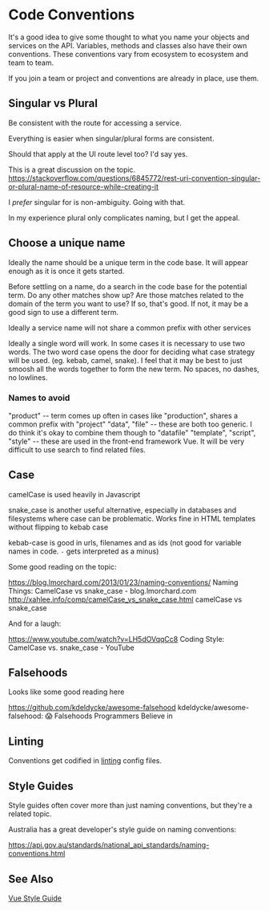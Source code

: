 # Code Conventions

It's a good idea to give some thought to what you name your objects and services on the API. Variables, methods and classes also have their own conventions. These conventions vary from ecosystem to ecosystem and team to team. 

If you join a team or project and conventions are already in place, use them. 


## Singular vs Plural

Be consistent with the route for accessing a service.

Everything is easier when singular/plural forms are consistent. 

Should that apply at the UI route level too? I'd say yes. 

This is a great discussion on the topic. 
https://stackoverflow.com/questions/6845772/rest-uri-convention-singular-or-plural-name-of-resource-while-creating-it

I *prefer* singular for is non-ambiguity. Going with that.

In my experience plural only complicates naming, but I get the appeal. 


## Choose a unique name

Ideally the name should be a unique term in the code base. It will appear enough as it is once it gets started. 

Before settling on a name, do a search in the code base for the potential term. Do any other matches show up? Are those matches related to the domain of the term you want to use? If so, that's good. If not, it may be a good sign to use a different term. 

Ideally a service name will not share a common prefix with other services

Ideally a single word will work. In some cases it is necessary to use two words. The two word case opens the door for deciding what case strategy will be used. (eg. kebab, camel, snake). I feel that it may be best to just smoosh all the words together to form the new term. No spaces, no dashes, no lowlines. 

### Names to avoid

 "product" -- term comes up often in cases like "production", shares a common prefix with "project"
 "data", "file" -- these are both too generic. I do think it's okay to combine them though to "datafile"
 "template", "script", "style" -- these are used in the front-end framework Vue. It will be very difficult to use search to find related files. 


## Case

camelCase is used heavily in Javascript

snake_case is another useful alternative, especially in databases and filesystems where case can be problematic. Works fine in HTML templates without flipping to kebab case

kebab-case is good in urls, filenames and as ids (not good for variable names in code. `-` gets interpreted as a minus)

Some good reading on the topic:

https://blog.lmorchard.com/2013/01/23/naming-conventions/
Naming Things: CamelCase vs snake_case - blog.lmorchard.com
http://xahlee.info/comp/camelCase_vs_snake_case.html
camelCase vs snake_case

And for a laugh:

https://www.youtube.com/watch?v=LH5dOVqqCc8
Coding Style: CamelCase vs. snake_case - YouTube

## Falsehoods

Looks like some good reading here

https://github.com/kdeldycke/awesome-falsehood
kdeldycke/awesome-falsehood: 😱 Falsehoods Programmers Believe in

## Linting

Conventions get codified in [linting](linting.md) config files. 

## Style Guides

Style guides often cover more than just naming conventions, but they're a related topic. 

Australia has a great developer's style guide on naming conventions:

https://api.gov.au/standards/national_api_standards/naming-conventions.html

## See Also

[Vue Style Guide](./vue/index.md#style-guide-naming-conventions)
